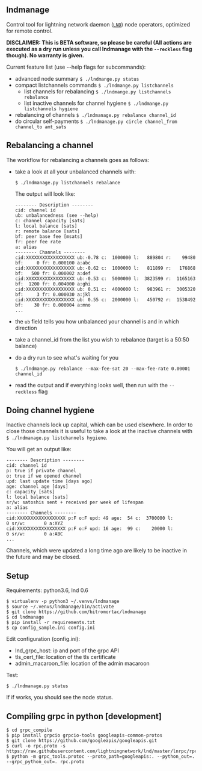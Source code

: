 lndmanage
---------

Control tool for lightning network daemon ([`LND`](https://github.com/lightningnetwork/lnd)) node operators, optimized for remote control.

**DISCLAIMER: This is BETA software, so please be careful (All actions are executed as a dry run unless you call lndmanage with the ```--reckless``` flag though). No warranty is given.**

Current feature list (use --help flags for subcommands):

* advanced node summary ```$ ./lndmange.py status```
* compact listchannels commands ```$ ./lndmange.py listchannels```
  * list channels for rebalancing ```$ ./lndmange.py listchannels rebalance```
  * list inactive channels for channel hygiene ```$ ./lndmange.py listchannels hygiene```
* rebalancing of channels ```$ ./lndmanage.py rebalance channel_id```
* do circular self-payments ```$ ./lndmanage.py circle channel_from channel_to amt_sats```

Rebalancing a channel
---------------------
The workflow for rebalancing a channels goes as follows:

* take a look at all your unbalanced channels with:

  ```$ ./lndmanage.py listchannels rebalance```
  
  The output will look like:
  ```
  -------- Description --------
  cid: channel id
  ub: unbalancedness (see --help)
  c: channel capacity [sats]
  l: local balance [sats]
  r: remote balance [sats]
  bf: peer base fee [msats]
  fr: peer fee rate
  a: alias
  -------- Channels --------
  cid:XXXXXXXXXXXXXXXXXX ub:-0.78 c:  1000000 l:   889804 r:    99480 bf:     0 fr: 0.000100 a:abc
  cid:XXXXXXXXXXXXXXXXXX ub:-0.62 c:  1000000 l:   811899 r:   176868 bf:   500 fr: 0.000002 a:def
  cid:XXXXXXXXXXXXXXXXXX ub:-0.53 c:  5000000 l:  3823599 r:  1165163 bf:  1200 fr: 0.004000 a:ghi
  cid:XXXXXXXXXXXXXXXXXX ub: 0.51 c:  4000000 l:   983961 r:  3005320 bf:     3 fr: 0.000030 a:jkl
  cid:XXXXXXXXXXXXXXXXXX ub: 0.55 c:  2000000 l:   450792 r:  1538492 bf:    30 fr: 0.000004 a:mno
  ...
  ```
* the ```ub``` field tells you how unbalanced your channel is and in which direction
* take a channel_id from the list you wish to rebalance (target is a 50:50 balance)
* do a dry run to see what's waiting for you

  ```$ ./lndmange.py rebalance --max-fee-sat 20 --max-fee-rate 0.00001 channel_id```

* read the output and if everything looks well, then run with the ```--reckless``` flag

Doing channel hygiene
---------------------
Inactive channels lock up capital, which can be used elsewhere. In order to close those channels it is useful to take a look
at the inactive channels with ```$ ./lndmanage.py listchannels hygiene```.

You will get an output like:

```
-------- Description --------
cid: channel id
p: true if private channel
o: true if we opened channel
upd: last update time [days ago]
age: channel age [days]
c: capacity [sats]
l: local balance [sats]
sr/w: satoshis sent + received per week of lifespan
a: alias
-------- Channels --------
cid:XXXXXXXXXXXXXXXXXX p:F o:F upd: 49 age:  54 c:  3700000 l:        0 sr/w:       0 a:XYZ
cid:XXXXXXXXXXXXXXXXXX p:F o:F upd: 16 age:  99 c:    20000 l:        0 sr/w:       0 a:ABC
...
```
Channels, which were updated a long time ago are likely to be inactive in the future and may be closed.

Setup
-----
Requirements: python3.6, lnd 0.6
```
$ virtualenv -p python3 ~/.venvs/lndmanage
$ source ~/.venvs/lndmanage/bin/activate
$ git clone https://github.com/bitromortac/lndmanage
$ cd lndmanage
$ pip install -r requirements.txt
$ cp config_sample.ini config.ini
```

Edit configuration (config.ini):
* lnd_grpc_host: ip and port of the grpc API
* tls_cert_file: location of the tls certificate
* admin_macaroon_file: location of the admin macaroon

Test:
```
$ ./lndmanage.py status 
```
If if works, you should see the node status.

Compiling grpc in python [development]
----------------------------------------------------
```
$ cd grpc_compile
$ pip install grpcio grpcio-tools googleapis-common-protos
$ git clone https://github.com/googleapis/googleapis.git
$ curl -o rpc.proto -s https://raw.githubusercontent.com/lightningnetwork/lnd/master/lnrpc/rpc.proto
$ python -m grpc_tools.protoc --proto_path=googleapis:. --python_out=. --grpc_python_out=. rpc.proto
```
